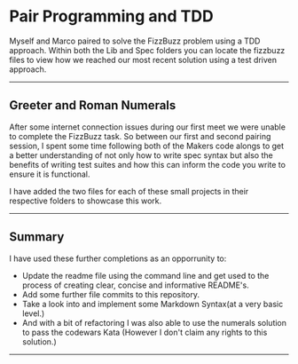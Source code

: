 # Pair Programming and TDD #
Myself and Marco paired to solve the FizzBuzz problem using a TDD approach.
Within both the Lib and Spec folders you can locate the fizzbuzz files to view 
how we reached our most recent solution using a test driven approach.

- - -

## Greeter and Roman Numerals ##
After some internet connection issues during our first meet we were unable to 
complete the FizzBuzz task. So between our first and second pairing session, I 
spent some time following both of the Makers code alongs to get a better 
understanding of not only how to write spec syntax but also the benefits of 
writing test suites and how this can inform the code you write to ensure it is 
functional. 

I have added the two files for each of these small projects in their respective 
folders to showcase this work.

- - -

## Summary ##
I have used these further completions as an opporrunity to:
* Update the readme file using the command line and get used to the process of 
  creating clear, concise and informative README's.
* Add some further file commits to this repository. 
* Take a look into and implement some Markdown Syntax(at a very basic level.)
* And with a bit of refactoring I was also able to use the numerals solution to 
  pass the codewars Kata (However I don't claim any rights to this solution.)

- - - 
